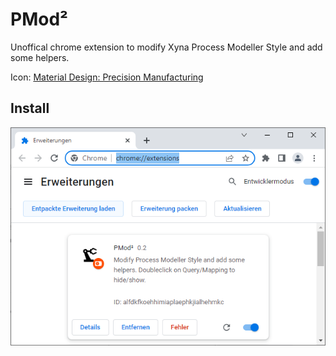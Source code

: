 # PMod²
Unoffical chrome extension to modify Xyna Process Modeller Style and add some helpers.

Icon: [Material Design: Precision Manufacturing](https://fonts.google.com/icons?selected=Material%20Icons%3Aprecision_manufacturing%3A)

## Install
![Screenshot](https://github.com/csc-gip/PMod-/blob/main/install.png?raw=true)
